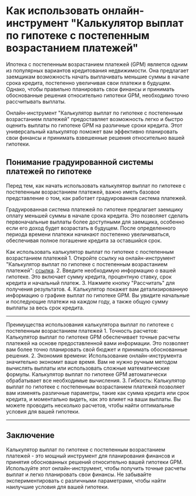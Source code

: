 Как использовать онлайн-инструмент "Калькулятор выплат по гипотеке с постепенным возрастанием платежей"
=======================================================================================================

Ипотека с постепенным возрастанием платежей (GPM) является одним из популярных вариантов кредитования недвижимости. Она предлагает заемщикам возможность начать выплачивать меньшие суммы в начале срока кредита, постепенно увеличивая свои платежи в будущем. Однако, чтобы правильно планировать свои финансы и принимать обоснованные решения относительно гипотеки GPM, необходимо точно рассчитывать выплаты.

Онлайн-инструмент "Калькулятор выплат по гипотеке с постепенным возрастанием платежей" предоставляет возможность легко и быстро оценить выплаты по гипотеке GPM на различные сроки кредита. Этот универсальный калькулятор поможет вам эффективно планировать свои финансы и принимать взвешенные решения относительно вашей гипотеки.

 Понимание градуированной системы платежей по гипотеке 
-------------------------------------------------------

Перед тем, как начать использовать калькулятор выплат по гипотеке с постепенным возрастанием платежей, важно иметь базовое представление о том, как работает градуированная система платежей.

Градуированная система платежей по гипотеке предлагает заемщику оплату меньшей суммы в начале срока кредита. Это позволяет сделать первоначальные выплаты более доступными для заемщика, особенно если его доход будет возрастать в будущем. После определенного периода времени платежи начинают постепенно увеличиваться, обеспечивая полное погашение кредита за оставшийся срок.

 Как использовать калькулятор выплат по гипотеке с постепенным возрастанием платежей 1. Откройте ссылку на онлайн-инструмент "Калькулятор выплат по гипотеке с постепенным возрастанием платежей": [ссылка](https://www.onlinecalculatorsfree.com/ru/financial/graduated-payment-mortgage-calculator.html).
2. Введите необходимую информацию о вашей гипотеке. Это включает сумму кредита, процентную ставку, срок кредита и начальный платеж.
3. Нажмите кнопку "Рассчитать" для получения результатов.
4. Калькулятор покажет вам детализированную информацию о графике выплат по гипотеке GPM. Вы увидите начальные и последующие платежи на каждом году, а также общую сумму выплаты за весь срок кредита.


-----------------------------------------------------------------------------------------------------------------------------------------------------------------------------------------------------------------------------------------------------------------------------------------------------------------------------------------------------------------------------------------------------------------------------------------------------------------------------------------------------------------------------------------------------------------------------------------------------------------------------------------------------------------------------------------------------------------

 Преимущества использования калькулятора выплат по гипотеке с постепенным возрастанием платежей 1. Точность расчетов: Калькулятор выплат по гипотеке GPM обеспечивает точные расчеты платежей на основе предоставленной вами информации. Это позволяет вам более точно планировать свой бюджет и принимать обоснованные решения.
2. Экономия времени: Использование онлайн-инструмента значительно экономит ваше время. Вам не нужно ручным методом вычислять выплаты или использовать сложные математические формулы. Калькулятор выплат по гипотеке GPM автоматически обрабатывает все необходимые вычисления.
3. Гибкость: Калькулятор выплат по гипотеке с постепенным возрастанием платежей позволяет вам изменять различные параметры, такие как сумма кредита или срок кредита, и моментально видеть, как это влияет на ваши выплаты. Вы можете проводить несколько расчетов, чтобы найти оптимальные условия для вашей гипотеки.


------------------------------------------------------------------------------------------------------------------------------------------------------------------------------------------------------------------------------------------------------------------------------------------------------------------------------------------------------------------------------------------------------------------------------------------------------------------------------------------------------------------------------------------------------------------------------------------------------------------------------------------------------------------------------------------------------------------------------------------------------------------------------------------------------------------------------------------------------------------------------------------------------------------------------------------

 Заключение 
------------

Калькулятор выплат по гипотеке с постепенным возрастанием платежей - это мощный инструмент для планирования финансов и принятия обоснованных решений относительно вашей гипотеки GPM. Используйте этот онлайн-инструмент, чтобы получить точные расчеты выплат и легко планировать свои финансы. Не забывайте экспериментировать с различными параметрами, чтобы найти наилучшие условия для вашей гипотеки.